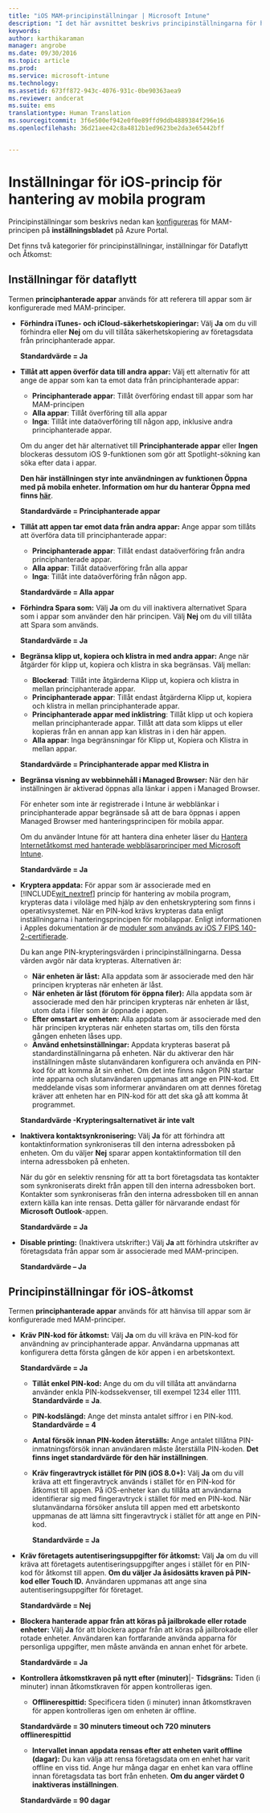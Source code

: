 ```yaml
---
title: "iOS MAM-principinställningar | Microsoft Intune"
description: "I det här avsnittet beskrivs principinställningarna för hantering av mobilappar för iOS-enheter."
keywords: 
author: karthikaraman
manager: angrobe
ms.date: 09/30/2016
ms.topic: article
ms.prod: 
ms.service: microsoft-intune
ms.technology: 
ms.assetid: 673ff872-943c-4076-931c-0be90363aea9
ms.reviewer: andcerat
ms.suite: ems
translationtype: Human Translation
ms.sourcegitcommit: 3f6e500ef942e0f0e89ffd9ddb4889384f296e16
ms.openlocfilehash: 36d21aee42c8a4812b1ed9623be2da3e65442bff


---
```


#  Inställningar för iOS-princip för hantering av mobila program
Principinställningar som beskrivs nedan kan [konfigureras](create-and-deploy-mobile-app-management-policies-with-microsoft-intune.md) för MAM-principen på **inställningsbladet** på Azure Portal.

Det finns två kategorier för principinställningar, inställningar för Dataflytt och Åtkomst:

##  Inställningar för dataflytt
Termen **principhanterade appar** används för att referera till appar som är konfigurerade med MAM-principer.

- **Förhindra iTunes- och iCloud-säkerhetskopieringar:** Välj **Ja** om du vill förhindra eller **Nej** om du vill tillåta säkerhetskopiering av företagsdata från principhanterade appar.

  **Standardvärde = Ja**

- **Tillåt att appen överför data till andra appar:**   Välj ett alternativ för att ange de appar som kan ta emot data från principhanterade appar:
  - **Principhanterade appar**: Tillåt överföring endast till appar som har MAM-principen
  - **Alla appar**: Tillåt överföring till alla appar
  - **Inga**: Tillåt inte dataöverföring till någon app, inklusive andra principhanterade appar.

  Om du anger det här alternativet till **Principhanterade appar** eller **Ingen** blockeras dessutom iOS 9-funktionen som gör att Spotlight-sökning kan söka efter data i appar.

  **Den här inställningen styr inte användningen av funktionen Öppna med på mobila enheter. Information om hur du hanterar Öppna med finns [här](manage-data-transfer-between-ios-apps-with-microsoft-intune.md)**.

  **Standardvärde = Principhanterade appar**

- **Tillåt att appen tar emot data från andra appar:**  Ange appar som tillåts att överföra data till principhanterade appar:
  -  **Principhanterade appar**: Tillåt endast dataöverföring från andra principhanterade appar.
  -  **Alla appar**: Tillåt dataöverföring från alla appar
  -  **Inga**: Tillåt inte dataöverföring från någon app.

  **Standardvärde = Alla appar**

- **Förhindra Spara som:** Välj **Ja** om du vill inaktivera alternativet Spara som i appar som använder den här principen. Välj **Nej** om du vill tillåta att Spara som används.

  **Standardvärde = Ja**

- **Begränsa klipp ut, kopiera och klistra in med andra appar:** Ange när åtgärder för klipp ut, kopiera och klistra in ska begränsas. Välj mellan:
  -   **Blockerad**: Tillåt inte åtgärderna Klipp ut, kopiera och klistra in mellan principhanterade appar.
  -   **Principhanterade appar**: Tillåt endast åtgärderna Klipp ut, kopiera och klistra in mellan principhanterade appar.
  -   **Principhanterade appar med inklistring**: Tillåt klipp ut och kopiera mellan principhanterade appar. Tillåt att data som klipps ut eller kopieras från en annan app kan klistras in i den här appen.
  - **Alla appar**: Inga begränsningar för Klipp ut, Kopiera och Klistra in mellan appar.

  **Standardvärde = Principhanterade appar med Klistra in**

- **Begränsa visning av webbinnehåll i Managed Browser:** När den här inställningen är aktiverad öppnas alla länkar i appen i Managed Browser.

  För enheter som inte är registrerade i Intune är webblänkar i principhanterade appar begränsade så att de bara öppnas i appen Managed Browser med hanteringsprincipen för mobila appar.

  Om du använder Intune för att hantera dina enheter läser du [Hantera Internetåtkomst med hanterade webbläsarprinciper med Microsoft Intune](manage-internet-access-using-managed-browser-policies.md).

    **Standardvärde = Ja**

- **Kryptera appdata:** För appar som är associerade med en [!INCLUDE[wit_nextref](../includes/wit_nextref_md.md)] princip för hantering av mobila program, krypteras data i viloläge med hjälp av den enhetskryptering som finns i operativsystemet. När en PIN-kod krävs krypteras data enligt inställningarna i hanteringsprincipen för mobilappar. Enligt informationen i Apples dokumentation är de [moduler som används av iOS 7 FIPS 140-2-certifierade](http://support.apple.com/en-us/HT202739).

  Du kan ange PIN-krypteringsvärden i principinställningarna.  Dessa värden avgör när data krypteras. Alternativen är:
  - **När enheten är låst:** Alla appdata som är associerade med den här principen krypteras när enheten är låst.
  -   **När enheten är låst (förutom för öppna filer):** Alla appdata som är associerade med den här principen krypteras när enheten är låst, utom data i filer som är öppnade i appen.
  -   **Efter omstart av enheten:** Alla appdata som är associerade med den här principen krypteras när enheten startas om, tills den första gången enheten låses upp.
  -   **Använd enhetsinställningar:** Appdata krypteras baserat på standardinställningarna på enheten.
  När du aktiverar den här inställningen måste slutanvändaren konfigurera och använda en PIN-kod för att komma åt sin enhet.  Om det inte finns någon PIN startar inte apparna och slutanvändaren uppmanas att ange en PIN-kod. Ett meddelande visas som informerar användaren om att dennes företag kräver att enheten har en PIN-kod för att det ska gå att komma åt programmet.

  **Standardvärde -Krypteringsalternativet är inte valt**
- **Inaktivera kontaktsynkronisering:**  Välj **Ja** för att förhindra att kontaktinformation synkroniseras till den interna adressboken på enheten. Om du väljer **Nej** sparar appen kontaktinformation till den interna adressboken på enheten.

  När du gör en selektiv rensning för att ta bort företagsdata tas kontakter som synkroniserats direkt från appen till den interna adressboken bort. Kontakter som synkroniseras från den interna adressboken till en annan extern källa kan inte rensas. Detta gäller för närvarande endast för **Microsoft Outlook**-appen.

  **Standardvärde = Ja**
  
- **Disable printing:** (Inaktivera utskrifter:) Välj **Ja** att förhindra utskrifter av företagsdata från appar som är associerade med MAM-principen.

    **Standardvärde – Ja**

##  Principinställningar för iOS-åtkomst
Termen **principhanterade appar** används för att hänvisa till appar som är konfigurerade med MAM-principer.
- **Kräv PIN-kod för åtkomst:** Välj **Ja** om du vill kräva en PIN-kod för användning av principhanterade appar. Användarna uppmanas att konfigurera detta första gången de kör appen i en arbetskontext.

  **Standardvärde = Ja**
    -  **Tillåt enkel PIN-kod:** Ange du om du vill tillåta att användarna använder enkla PIN-kodssekvenser, till exempel 1234 eller 1111. **Standardvärde = Ja**.
    - **PIN-kodslängd:** Ange det minsta antalet siffror i en PIN-kod. **Standardvärde = 4**
    - **Antal försök innan PIN-koden återställs:** Ange antalet tillåtna PIN-inmatningsförsök innan användaren måste återställa PIN-koden.
  **Det finns inget standardvärde för den här inställningen**.

  - **Kräv fingeravtryck istället för PIN (iOS 8.0+):** Välj **Ja** om du vill kräva att ett fingeravtryck används i stället för en PIN-kod för åtkomst till appen.
På iOS-enheter kan du tillåta att användarna identifierar sig med fingeravtryck i stället för med en PIN-kod. När slutanvändarna försöker ansluta till appen med ett arbetskonto uppmanas de att lämna sitt fingeravtryck i stället för att ange en PIN-kod.

    **Standardvärde = Ja**
- **Kräv företagets autentiseringsuppgifter för åtkomst:** Välj **Ja** om du vill kräva att företagets autentiseringsuppgifter anges i stället för en PIN-kod för åtkomst till appen. **Om du väljer Ja åsidosätts kraven på PIN-kod eller Touch ID.** Användaren uppmanas att ange sina autentiseringsuppgifter för företaget.

  **Standardvärde = Nej**
- **Blockera hanterade appar från att köras på jailbrokade eller rotade enheter:** Välj **Ja** för att blockera appar från att köras på jailbrokade eller rotade enheter. Användaren kan fortfarande använda apparna för personliga uppgifter, men måste använda en annan enhet för arbete.

  **Standardvärde = Ja**
- **Kontrollera åtkomstkraven på nytt efter (minuter)**|-   **Tidsgräns:** Tiden (i minuter) innan åtkomstkraven för appen kontrolleras igen.
  -   **Offlinerespittid:** Specificera tiden (i minuter) innan åtkomstkraven för appen kontrolleras igen om enheten är offline.

  **Standardvärde = 30 minuters timeout och 720 minuters offlinerespittid**
  - **Intervallet innan appdata rensas efter att enheten varit offline (dagar):** Du kan välja att rensa företagsdata om en enhet har varit offline en viss tid.  Ange hur många dagar en enhet kan vara offline innan företagsdata tas bort från enheten. **Om du anger värdet 0 inaktiveras inställningen**.

  **Standardvärde = 90 dagar**



<!--HONumber=Oct16_HO2-->


